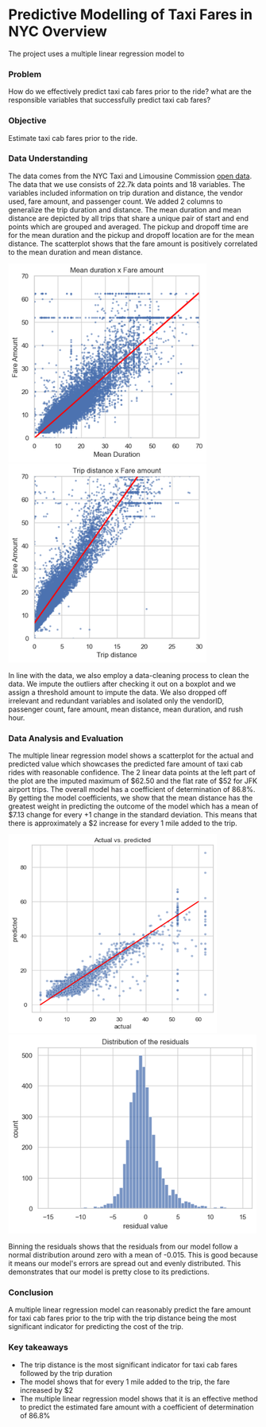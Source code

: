 # Predictive Modelling of Taxi Fares in NYC Overview
The project uses a multiple linear regression model to

### Problem
How do we effectively predict taxi cab fares prior to the ride? what are the responsible variables that successfully predict taxi cab fares?

### Objective
Estimate taxi cab fares prior to the ride.

### Data Understanding
The data comes from the NYC Taxi and Limousine Commission <a href="https://data.cityofnewyork.us/Transportation/2017-Yellow-Taxi-Trip-Data/biws-g3hs">open data</a>. The data that we use consists of 22.7k data points and 18 variables. The variables included information on trip duration and distance, the vendor used, fare amount, and passenger count. We added 2 columns to generalize the trip duration and distance. The mean duration and mean distance are depicted by all trips that share a unique pair of start and end points which are grouped and averaged. The pickup and dropoff time are for the mean duration and the pickup and dropoff location are for the mean distance. The scatterplot shows that the fare amount is positively correlated to the mean duration and mean distance.

<img src="images/Fare_duration_plot.png" alt="Fare plot" width="400" height="400" class="center">
<img src="images/Fare_distance_plot.png" alt="Fare plot" width="400" height="400" class="center">

In line with the data, we also employ a data-cleaning process to clean the data. We impute the outliers after checking it out on a boxplot and we assign a threshold amount to impute the data. We also dropped off irrelevant and redundant variables and isolated only the vendorID, passenger count, fare amount, mean distance, mean duration, and rush hour.

### Data Analysis and Evaluation
The multiple linear regression model shows a scatterplot for the actual and predicted value which showcases the predicted fare amount of taxi cab rides with reasonable confidence. The 2 linear data points at the left part of the plot are the imputed maximum of $62.50 and the flat rate of $52 for JFK airport trips. The overall model has a coefficient of determination of 86.8%. By getting the model coefficients, we show that the mean distance has the greatest weight in predicting the outcome of the model which has a mean of $7.13 change for every +1 change in the standard deviation. This means that there is approximately a $2 increase for every 1 mile added to the trip.

<img src="images/Actual_VS_Predicted.png" alt="actual vs. preedicted value" width="420" height="400" class="center">
<img src="images/distribution_residuals.png" alt="Distibution of residuals" width="500" height="400" class="center">

Binning the residuals shows that the residuals from our model follow a normal distribution around zero with a mean of -0.015. This is good because it means our model's errors are spread out and evenly distributed. This demonstrates that our model is pretty close to its predictions.

### Conclusion
A multiple linear regression model can reasonably predict the fare amount for taxi cab fares prior to the trip with the trip distance being the most significant indicator for predicting the cost of the trip.

### Key takeaways
- The trip distance is the most significant indicator for taxi cab fares followed by the trip duration
- The model shows that for every 1 mile added to the trip, the fare increased by $2
- The multiple linear regression model shows that it is an effective method to predict the estimated fare amount with a coefficient of determination of 86.8%
